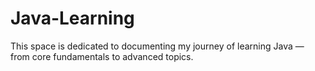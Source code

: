 # Java-Learning
This space is dedicated to documenting my journey of learning Java — from core fundamentals to advanced topics.
